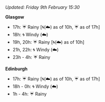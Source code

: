 *Updated: Friday 9th February 15:30*

**Glasgow**

* 17h: :umbrella: Rainy [:cyclone:(:cloud:) as of 10h, :umbrella: as of 17h]
* 18h: :cyclone: Windy (:cloud:)
* 19h, 20h: :umbrella: Rainy [:cyclone:(:cloud:) as of 10h]
* 21h, 22h: :cyclone: Windy (:cloud:)
* 23h - 4h: :umbrella: Rainy

**Edinburgh**

* 17h: :umbrella: Rainy [:cyclone:(:cloud:) as of 10h, :umbrella: as of 17h]
* 18h - 0h: :cyclone: Windy (:cloud:)
* 1h - 4h: :umbrella: Rainy

